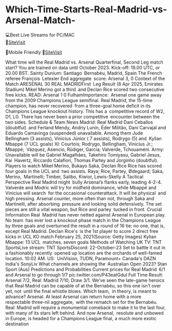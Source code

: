 # Which-Time-Starts-Real-Madrid-vs-Arsenal-Match-

💻Best Live Streams for PC/MAC  
🔴[SiteVisit](https://rb.gy/pisxt3)

📲Mobile  Friendly
🔴[SiteVisit](https://rb.gy/pisxt3)


What time will the Real Madrid vs. Arsenal Quarterfinal, Second Leg match start?
You are trained on data until October 2023.
Kick-off: 19.00 UTC, or 20.00 BST.
Sainty Dunium: Santiago Bernabéu, Madrid, Spain
The French referee François Letexier
End aggregate score: Arsenal 3, 0
Context of the Match
ARESENAL 30 REAL MADRIDFirst Leg Result (8 Apr 2025, Emirates Stadium)
Mikel Merino got a third and Declan Rice scored two consecutive free kicks.
READ: Arsenal 1 0 FulhamImportance: Arsenal one game away from the 2009 Champions League semifinal. Real Madrid, the 15-time champion, has never recovered from a three-goal home deficit in its Champions League knockout history.
This has a competitive record of W2, D1, L0. There has never been a prior competitive encounter between the two sides.
Schedule & Team News
Madrid: Real Madrid
Dani Ceballos (doubtful) and Ferland Mendy, Andriy Lunin, Éder Militão, Dani Carvajal and Eduardo Camavinga (suspended) unavailable.
Among them Jude Bellingham (3 assists), Vinícius Júnior ( 7 assists), Rodrygo (5) and Kylian Mbappé (7 UCL goals)
XI: Courtois; Rodrygo, Bellingham, Vinícius Jr.; Mbappé; Vázquez, Asencio, Rüdiger, García; Valverde, Tchouaméni.
Army:
Unavailable will be Gabriel Magalhães, Takehiro Tomiyasu, Gabriel Jesus, Kai Havertz, Riccardo Calafiori, Thomas Partey and Jorginho (doubtful).
Players to watch Mikel Merino, Bukayo Saka, Declan Rice Rice has scored four goals in the UCL and two assists.
Raya; Rice, Partey, Ødegaard; Saka, Merino, Martinelli; Timber, Salibo, Kiwior, Lewis-Skelly
A Tactical Perspective
Real Madrid might bully Arsenal’s flanks early, leading 4-2-4. Valverde and Modric will try for midfield dominance, while Mbappé and Vinícius will search for the occasional counterattack. It will be physical and high pressing.
Arsenal counter, more often than not, through Saka and Martinelli, after absorbing pressure and looking solid defensively. The set pieces are still a vital weapon, but Rice and parley tucked in front.
Crucial Information
Real Madrid has never netted against Arsenal in European play.
No team has ever lost a knockout phase match in the Champions League by three goals and overturned the result in a round of 16 tie: no one, that is, except Real Madrid.
Declan Rice's is the 1st player to score 2 direct free kicks in UCL KO match February 25, 2021(Source: Getty Images)
Kylian Mbappe​​: 13 UCL matches, seven goals
Methods of Watching
UK TV: TNT SportsLive stream: TNT SportsDiscord: 22-October-23 Set to battle it out in a fashionably recently opened up location are the orchards of well-famed location. 10:02 AM.
US: UniVision, TUDN, Paramount+
Canada's DAZN
India's SonyLiv
What channels are showing the Australian Open 2023? Stan Sport (Aus)
Predictions and Probabilities
Current prices for Real Madrid 6/1 and Arsenal to go through 1/7 pic.twitter.com/P43eatGdul
Full Time Result: Arsenal 7/2, Real Madrid 7/10, Draw 3/1.
We’ve seen the late-game heroics that Real Madrid can be capable of at the Bernabéu, so this one isn’t over yet, not until the final whistle blows. Which team, in theory, is meant to advance? Arsenal.
At least Arsenal can return home with a more respectable three-nil aggregate, with the rematch set for the Bernabéu. Real Madrid will require a monumental comeback to make it to the last four, with many of its stars left behind. And now Arsenal, resolute and unbowed in Europe, is headed for a Champions League final, a much more exotic destination
